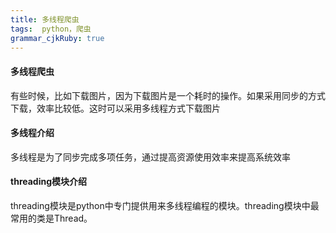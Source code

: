 ```yaml
---
title: 多线程爬虫
tags:  python，爬虫
grammar_cjkRuby: true
---
```



#### 多线程爬虫
有些时候，比如下载图片，因为下载图片是一个耗时的操作。如果采用同步的方式下载，效率比较低。这时可以采用多线程方式下载图片

#### 多线程介绍
多线程是为了同步完成多项任务，通过提高资源使用效率来提高系统效率

#### threading模块介绍
threading模块是python中专门提供用来多线程编程的模块。threading模块中最常用的类是Thread。
